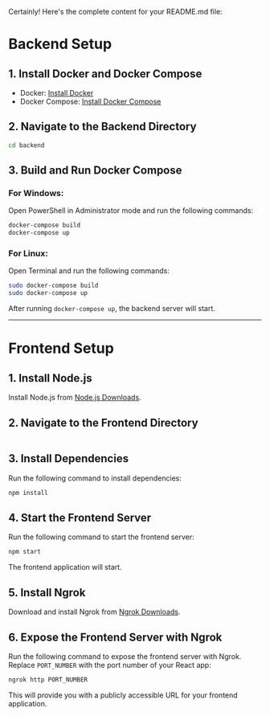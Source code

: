Certainly! Here's the complete content for your README.md file:

# Backend Setup

## 1. Install Docker and Docker Compose

- Docker: [Install Docker](https://docs.docker.com/engine/install/)
- Docker Compose: [Install Docker Compose](https://docs.docker.com/compose/install/)

## 2. Navigate to the Backend Directory

```bash
cd backend
```

## 3. Build and Run Docker Compose

### For Windows:

Open PowerShell in Administrator mode and run the following commands:

```powershell
docker-compose build
docker-compose up
```

### For Linux:

Open Terminal and run the following commands:

```bash
sudo docker-compose build
sudo docker-compose up
```

After running `docker-compose up`, the backend server will start.

---

# Frontend Setup

## 1. Install Node.js

Install Node.js from [Node.js Downloads](https://nodejs.org/en/download/package-manager).

## 2. Navigate to the Frontend Directory

```bash

```

## 3. Install Dependencies

Run the following command to install dependencies:

```bash
npm install
```

## 4. Start the Frontend Server

Run the following command to start the frontend server:

```bash
npm start
```

The frontend application will start.

## 5. Install Ngrok

Download and install Ngrok from [Ngrok Downloads](https://ngrok.com/download).

## 6. Expose the Frontend Server with Ngrok

Run the following command to expose the frontend server with Ngrok. Replace `PORT_NUMBER` with the port number of your React app:

```bash
ngrok http PORT_NUMBER
```

This will provide you with a publicly accessible URL for your frontend application.

